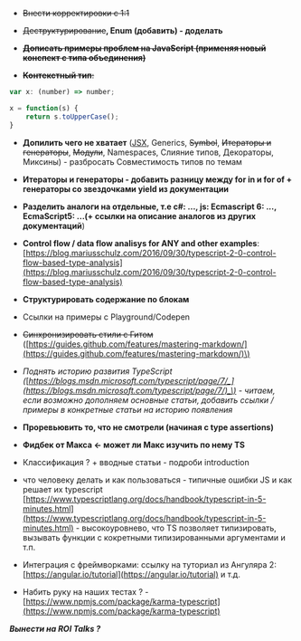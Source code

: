* ~~Внести корректировки с 1:1~~
* ~~Деструктурирование~~**, Enum \(добавить\) - доделать**
* ~~**Дописать примеры проблем на JavaScript \(применяя новый конспект с типа объединения\)**~~

* ~~**Контекстный тип**:~~

```js
var x: (number) => number;

x = function(s) {
    return s.toUpperCase();
}
```

* **Допилить чего не хватает** \([JSX](https://facebook.github.io/jsx/), Generics, ~~Symbol~~, ~~Итераторы и генераторы~~, ~~Модули~~, Namespaces, Слияние типов, Декораторы, Миксины\) - разбросать Совместимость типов по темам
* **Итераторы и генераторы - добавить разницу между for in и for of + генераторы со звездочками yield из документации**
* **Разделить аналоги на отдельные, т.е c\#: ..., js: Ecmascript 6: ..., EcmaScript5: ...\(+ ссылки на описание аналогов из других документаций**\)
* **Control flow / data flow analisys for ANY and other examples**: [https://blog.mariusschulz.com/2016/09/30/typescript-2-0-control-flow-based-type-analysis](https://blog.mariusschulz.com/2016/09/30/typescript-2-0-control-flow-based-type-analysis)

* **Структурировать содержание по блокам**

* Ссылки на примеры с Playground/Codepen

* ~~Синхронизировать стили с Гитом~~ \([https://guides.github.com/features/mastering-markdown/](https://guides.github.com/features/mastering-markdown/)\)

* _Поднять историю развития TypeScript \(_[_https://blogs.msdn.microsoft.com/typescript/page/7/_](https://blogs.msdn.microsoft.com/typescript/page/7/)_\) - читаем, если возможно дополняем основные статьи, добавить ссылки / примеры в конкретные статьи на историю появления_

* **Проревьювить то, что не смотрели \(начиная с type assertions\)**

* **Фидбек от Макса &lt;- может ли Макс изучить по нему TS**

* Классификация ? + вводные статьи - подроби introduction

* что человеку делать и как пользоваться - типичные ошибки JS и как решает их typescript [https://www.typescriptlang.org/docs/handbook/typescript-in-5-minutes.html](https://www.typescriptlang.org/docs/handbook/typescript-in-5-minutes.html) - высокоуровнево, что TS позволяет типизировать, вызывать функции с кокретными типизированными аргументами и т.п.

* Интеграция с фреймворками: ссылку на туториал из Ангуляра 2: [https://angular.io/tutorial](https://angular.io/tutorial) и т.д.

* Набить руку на наших тестах ? - [https://www.npmjs.com/package/karma-typescript](https://www.npmjs.com/package/karma-typescript)

_**Вынести на ROI Talks ?**_

